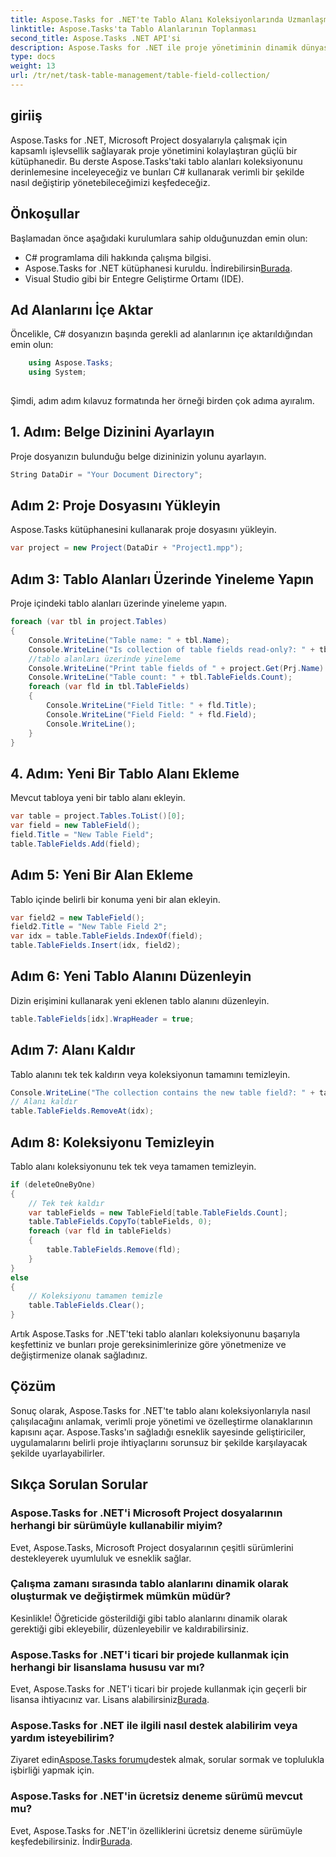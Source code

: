 ```yaml
---
title: Aspose.Tasks for .NET'te Tablo Alanı Koleksiyonlarında Uzmanlaşma
linktitle: Aspose.Tasks'ta Tablo Alanlarının Toplanması
second_title: Aspose.Tasks .NET API'si
description: Aspose.Tasks for .NET ile proje yönetiminin dinamik dünyasını keşfedin. Özelleştirilmiş bir proje deneyimi için tablo alanı koleksiyonlarını nasıl değiştireceğinizi öğrenin.
type: docs
weight: 13
url: /tr/net/task-table-management/table-field-collection/
---
```

## giriiş
Aspose.Tasks for .NET, Microsoft Project dosyalarıyla çalışmak için kapsamlı işlevsellik sağlayarak proje yönetimini kolaylaştıran güçlü bir kütüphanedir. Bu derste Aspose.Tasks'taki tablo alanları koleksiyonunu derinlemesine inceleyeceğiz ve bunları C# kullanarak verimli bir şekilde nasıl değiştirip yönetebileceğimizi keşfedeceğiz.
## Önkoşullar
Başlamadan önce aşağıdaki kurulumlara sahip olduğunuzdan emin olun:
- C# programlama dili hakkında çalışma bilgisi.
-  Aspose.Tasks for .NET kütüphanesi kuruldu. İndirebilirsin[Burada](https://releases.aspose.com/tasks/net/).
- Visual Studio gibi bir Entegre Geliştirme Ortamı (IDE).
## Ad Alanlarını İçe Aktar
Öncelikle, C# dosyanızın başında gerekli ad alanlarının içe aktarıldığından emin olun:
```csharp
    using Aspose.Tasks;
    using System;
    
```
Şimdi, adım adım kılavuz formatında her örneği birden çok adıma ayıralım.
## 1. Adım: Belge Dizinini Ayarlayın
Proje dosyanızın bulunduğu belge dizininizin yolunu ayarlayın.
```csharp
String DataDir = "Your Document Directory";
```
## Adım 2: Proje Dosyasını Yükleyin
Aspose.Tasks kütüphanesini kullanarak proje dosyasını yükleyin.
```csharp
var project = new Project(DataDir + "Project1.mpp");
```
## Adım 3: Tablo Alanları Üzerinde Yineleme Yapın
Proje içindeki tablo alanları üzerinde yineleme yapın.
```csharp
foreach (var tbl in project.Tables)
{
    Console.WriteLine("Table name: " + tbl.Name);
    Console.WriteLine("Is collection of table fields read-only?: " + tbl.TableFields.IsReadOnly);
    //tablo alanları üzerinde yineleme
    Console.WriteLine("Print table fields of " + project.Get(Prj.Name) + " project.");
    Console.WriteLine("Table count: " + tbl.TableFields.Count);
    foreach (var fld in tbl.TableFields)
    {
        Console.WriteLine("Field Title: " + fld.Title);
        Console.WriteLine("Field Field: " + fld.Field);
        Console.WriteLine();
    }
}
```
## 4. Adım: Yeni Bir Tablo Alanı Ekleme
Mevcut tabloya yeni bir tablo alanı ekleyin.
```csharp
var table = project.Tables.ToList()[0];
var field = new TableField();
field.Title = "New Table Field";
table.TableFields.Add(field);
```
## Adım 5: Yeni Bir Alan Ekleme
Tablo içinde belirli bir konuma yeni bir alan ekleyin.
```csharp
var field2 = new TableField();
field2.Title = "New Table Field 2";
var idx = table.TableFields.IndexOf(field);
table.TableFields.Insert(idx, field2);
```
## Adım 6: Yeni Tablo Alanını Düzenleyin
Dizin erişimini kullanarak yeni eklenen tablo alanını düzenleyin.
```csharp
table.TableFields[idx].WrapHeader = true;
```
## Adım 7: Alanı Kaldır
Tablo alanını tek tek kaldırın veya koleksiyonun tamamını temizleyin.
```csharp
Console.WriteLine("The collection contains the new table field?: " + table.TableFields.Contains(field));
// Alanı kaldır
table.TableFields.RemoveAt(idx);
```
## Adım 8: Koleksiyonu Temizleyin
Tablo alanı koleksiyonunu tek tek veya tamamen temizleyin.
```csharp
if (deleteOneByOne)
{
    // Tek tek kaldır
    var tableFields = new TableField[table.TableFields.Count];
    table.TableFields.CopyTo(tableFields, 0);
    foreach (var fld in tableFields)
    {
        table.TableFields.Remove(fld);
    }
}
else
{
    // Koleksiyonu tamamen temizle
    table.TableFields.Clear();
}
```
Artık Aspose.Tasks for .NET'teki tablo alanları koleksiyonunu başarıyla keşfettiniz ve bunları proje gereksinimlerinize göre yönetmenize ve değiştirmenize olanak sağladınız.
## Çözüm
Sonuç olarak, Aspose.Tasks for .NET'te tablo alanı koleksiyonlarıyla nasıl çalışılacağını anlamak, verimli proje yönetimi ve özelleştirme olanaklarının kapısını açar. Aspose.Tasks'ın sağladığı esneklik sayesinde geliştiriciler, uygulamalarını belirli proje ihtiyaçlarını sorunsuz bir şekilde karşılayacak şekilde uyarlayabilirler.
## Sıkça Sorulan Sorular
### Aspose.Tasks for .NET'i Microsoft Project dosyalarının herhangi bir sürümüyle kullanabilir miyim?
Evet, Aspose.Tasks, Microsoft Project dosyalarının çeşitli sürümlerini destekleyerek uyumluluk ve esneklik sağlar.
### Çalışma zamanı sırasında tablo alanlarını dinamik olarak oluşturmak ve değiştirmek mümkün müdür?
Kesinlikle! Öğreticide gösterildiği gibi tablo alanlarını dinamik olarak gerektiği gibi ekleyebilir, düzenleyebilir ve kaldırabilirsiniz.
### Aspose.Tasks for .NET'i ticari bir projede kullanmak için herhangi bir lisanslama hususu var mı?
 Evet, Aspose.Tasks for .NET'i ticari bir projede kullanmak için geçerli bir lisansa ihtiyacınız var. Lisans alabilirsiniz[Burada](https://purchase.aspose.com/buy).
### Aspose.Tasks for .NET ile ilgili nasıl destek alabilirim veya yardım isteyebilirim?
 Ziyaret edin[Aspose.Tasks forumu](https://forum.aspose.com/c/tasks/15)destek almak, sorular sormak ve toplulukla işbirliği yapmak için.
### Aspose.Tasks for .NET'in ücretsiz deneme sürümü mevcut mu?
 Evet, Aspose.Tasks for .NET'in özelliklerini ücretsiz deneme sürümüyle keşfedebilirsiniz. İndir[Burada](https://releases.aspose.com/).
